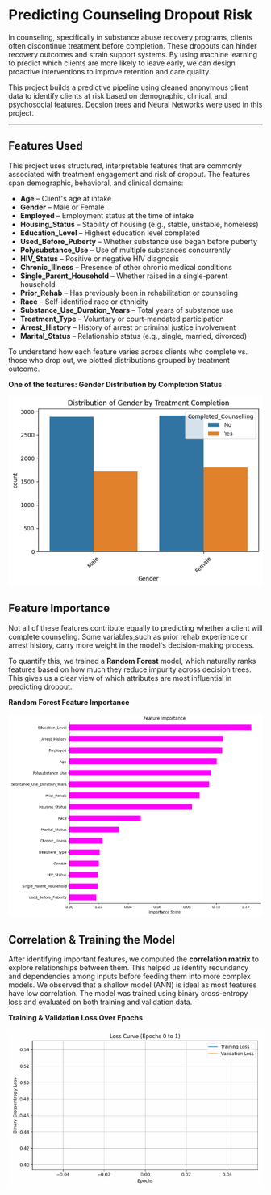 # Predicting Counseling Dropout Risk

In counseling, specifically in substance abuse recovery programs, clients often discontinue treatment before completion. These dropouts can hinder recovery outcomes and strain support systems. By using machine learning to predict which clients are more likely to leave early, we can design proactive interventions to improve retention and care quality.

This project builds a predictive pipeline using cleaned anonymous client data to identify clients at risk based on demographic, clinical, and psychosocial features. Decsion trees and Neural Networks were used in this project.


---

## Features Used

This project uses structured, interpretable features that are commonly associated with treatment engagement and risk of dropout. The features span demographic, behavioral, and clinical domains:

- **Age** – Client's age at intake
- **Gender** – Male or Female
- **Employed** – Employment status at the time of intake
- **Housing_Status** – Stability of housing (e.g., stable, unstable, homeless)
- **Education_Level** – Highest education level completed
- **Used_Before_Puberty** – Whether substance use began before puberty
- **Polysubstance_Use** – Use of multiple substances concurrently
- **HIV_Status** – Positive or negative HIV diagnosis
- **Chronic_Illness** – Presence of other chronic medical conditions
- **Single_Parent_Household** – Whether raised in a single-parent household
- **Prior_Rehab** – Has previously been in rehabilitation or counseling
- **Race** – Self-identified race or ethnicity
- **Substance_Use_Duration_Years** – Total years of substance use
- **Treatment_Type** – Voluntary or court-mandated participation
- **Arrest_History** – History of arrest or criminal justice involvement
- **Marital_Status** – Relationship status (e.g., single, married, divorced)

To understand how each feature varies across clients who complete vs. those who drop out, we plotted distributions grouped by treatment outcome.

**One of the features: Gender Distribution by Completion Status**

![Gender Distribution](images/gender.png)

##  Feature Importance

Not all of these features contribute equally to predicting whether a client will complete counseling. Some variables,such as prior rehab experience or arrest history, carry more weight in the model's decision-making process.

To quantify this, we trained a **Random Forest** model, which naturally ranks features based on how much they reduce impurity across decision trees. This gives us a clear view of which attributes are most influential in predicting dropout.

**Random Forest Feature Importance**

![Feature Importance](images/feature_importance_yosa.png)

## Correlation & Training the Model

After identifying important features, we computed the **correlation matrix** to explore relationships between them. This helped us identify redundancy and dependencies among inputs before feeding them into more complex models. We observed that a shallow model (ANN) is ideal as most features have low correlation. The model was trained using binary cross-entropy loss and evaluated on both training and validation data.

**Training & Validation Loss Over Epochs**

![Loss Curve](images/loss_curve.gif)



